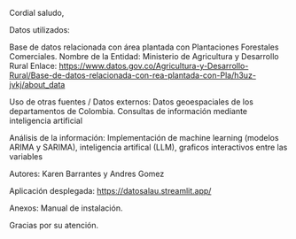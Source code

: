 Cordial saludo,

Datos utilizados:

Base de datos relacionada con área plantada con Plantaciones Forestales Comerciales.
Nombre de la Entidad:	Ministerio de Agricultura y Desarrollo Rural
Enlace:
https://www.datos.gov.co/Agricultura-y-Desarrollo-Rural/Base-de-datos-relacionada-con-rea-plantada-con-Pla/h3uz-jvkj/about_data

Uso de otras fuentes / Datos externos: Datos geoespaciales de los departamentos de Colombia.
 Consultas de información mediante inteligencia artificial

Análisis de la información: Implementación de machine learning (modelos ARIMA y SARIMA), inteligencia artifical (LLM), graficos interactivos entre las variables


Autores:
Karen Barrantes y Andres Gomez

Aplicación desplegada:
https://datosalau.streamlit.app/

Anexos: Manual de instalación.

Gracias por su atención.

